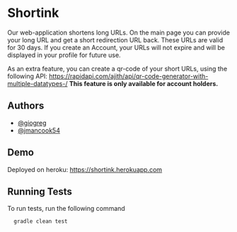 # Shortink

Our web-application shortens long URLs. On the main page you can provide your long URL and get a short redirection URL back. These URLs are valid for 30 days.
If you create an Account, your URLs will not expire and will be displayed in your profile for future use.

As an extra feature, you can create a qr-code of your short URLs, using the following API: https://rapidapi.com/ajith/api/qr-code-generator-with-multiple-datatypes-/
**This feature is only available for account holders.**

## Authors

- [@giogreg](https://www.github.com/https://github.com/giogreg)
- [@jmancook54](https://www.github.com/https://github.com/jmancook54)

## Demo

Deployed on heroku: <https://shortink.herokuapp.com>

## Running Tests

To run tests, run the following command

```bash
  gradle clean test
```
